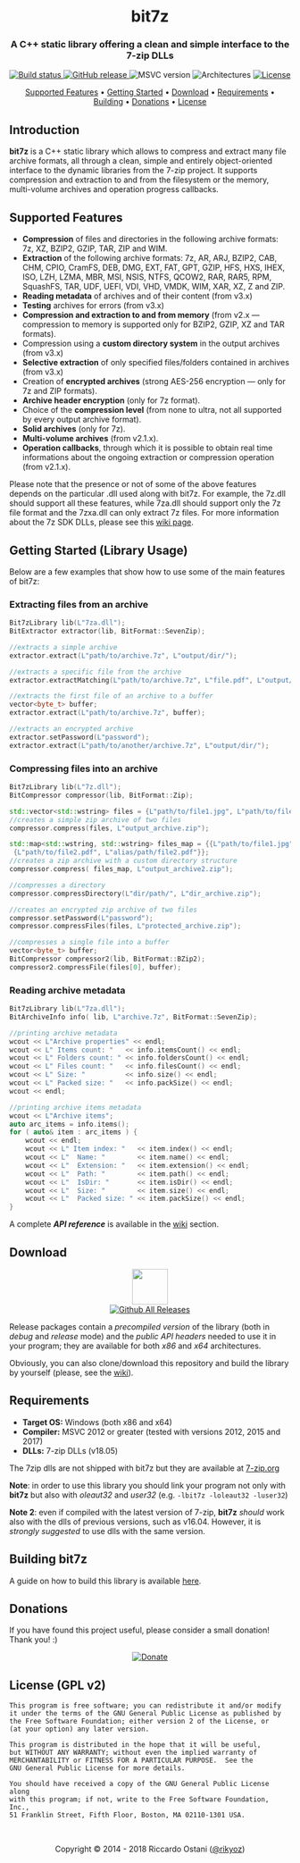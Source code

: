 <h1 align="center">
bit7z
</h1>

<h3 align="center">A C++ static library offering a clean and simple interface to the 7-zip DLLs</h3>

<p align="center">
  <a href="https://ci.appveyor.com/project/rikyoz/bit7z">
    <img src="https://img.shields.io/appveyor/ci/rikyoz/bit7z.svg?style=flat-square&logo=appveyor" alt="Build status">
  </a>
  <a href="https://github.com/rikyoz/bit7z/releases/latest">
    <img src="https://img.shields.io/github/release/rikyoz/bit7z.svg?style=flat-square&logo=github&logoColor=white" alt="GitHub release">
  </a>
  <img src="https://img.shields.io/badge/compiler-MSVC%202012%20--%202017-red.svg?style=flat-square&logo=visual-studio-code&logoColor=white" alt="MSVC version">
  <img src="https://img.shields.io/badge/arch-x86,%20x86__64-orange.svg?style=flat-square&logo=data:image/png;base64,iVBORw0KGgoAAAANSUhEUgAAABAAAAAQCAQAAAC1+jfqAAAAfklEQVR42o2RRQECURQAsSh7fAXgTgSC0IcOuHfAm2DHQQbXnW823zOpIKHOHpE9dZL78JpPrFGhzjfqCnu+sVcALI+pYgvMFaBA/zYQn4Qs3ITyu2CHXSX4LFThUVxNptMHwYqCjIu1AEh5zTbfaCvE16eOjBC03z6r7fBfDto7QF382Vp4AAAAAElFTkSuQmCC" alt="Architectures">
  <a href="https://github.com/rikyoz/bit7z/blob/master/LICENSE">
    <img src="https://img.shields.io/badge/license-GNU%20GPL%20v2-lightgrey.svg?style=flat-square&logo=data:image/png;base64,iVBORw0KGgoAAAANSUhEUgAAAA4AAAAOCAQAAAC1QeVaAAAAk0lEQVR42mJABQ0sDYDG5dKsAgCAwugCkHB3d3cn4RQk4SQSS7ALEddEx90aMgGNdyi433jP9yd+OAAgYJYTeYLfsEqLXtOmuIUVY4K+lFwDmwZfME+WDj2GuQc8bH1Tntt3Zce8F2xVrkqtUngUgBf8fi8YLl6FdgO6teo3aeafZaRQaSo1aVQsUaK4f5Y/4897AhNU/T9j8LI3AAAAAElFTkSuQmCC" alt="License">
  </a>
</p>
<p align="center">
  <a href="#supported-features">Supported Features</a> •
  <a href="#getting-started-library-usage">Getting Started</a> •
  <a href="#download">Download</a> •
  <a href="#requirements">Requirements</a> •
  <a href="#building-bit7z">Building</a> •
  <a href="#donations">Donations</a> •
  <a href="#license-gpl-v2">License</a>
</p>

## Introduction

**bit7z** is a C++ static library which allows to compress and extract many file archive formats,  all through a clean, simple and entirely object-oriented interface to the dynamic libraries from the 7-zip project. It supports compression and extraction to and from the filesystem or the memory, multi-volume archives and operation progress callbacks.

## Supported Features

+ **Compression** of files and directories in the following archive formats: 7z, XZ, BZIP2, GZIP, TAR, ZIP and WIM.
+ **Extraction** of the following archive formats: 7z, AR, ARJ, BZIP2, CAB, CHM, CPIO, CramFS, DEB, DMG, EXT, FAT, GPT, GZIP, HFS, HXS, IHEX, ISO, LZH, LZMA, MBR, MSI, NSIS, NTFS, QCOW2, RAR, RAR5, RPM, SquashFS, TAR, UDF, UEFI, VDI, VHD, VMDK, WIM, XAR, XZ, Z and ZIP.
+ **Reading metadata** of archives and of their content (from v3.x)
+ **Testing** archives for errors (from v3.x)
+ **Compression and extraction to and from memory** (from v2.x &mdash; compression to memory is supported only for BZIP2, GZIP, XZ and TAR formats).
+ Compression using a **custom directory system** in the output archives (from v3.x)
+ **Selective extraction** of only specified files/folders contained in archives (from v3.x)
+ Creation of **encrypted archives** (strong AES-256 encryption &mdash; only for 7z and ZIP formats).
+ **Archive header encryption** (only for 7z format).
+ Choice of the **compression level** (from none to ultra, not all supported by every output archive format).
+ **Solid archives** (only for 7z).
+ **Multi-volume archives** (from v2.1.x).
+ **Operation callbacks**, through which it is possible to obtain real time informations about the ongoing extraction or compression operation (from v2.1.x).

Please note that the presence or not of some of the above features depends on the particular .dll used along with bit7z. For example, the 7z.dll should support all these features, while 7za.dll should support only the 7z file format and the 7zxa.dll can only extract 7z files. For more information about the 7z SDK DLLs, please see this [wiki page](https://github.com/rikyoz/bit7z/wiki/7z-DLLs).

## Getting Started (Library Usage)

Below are a few examples that show how to use some of the main features of bit7z:

### Extracting files from an archive

```cpp
Bit7zLibrary lib(L"7za.dll");
BitExtractor extractor(lib, BitFormat::SevenZip);

//extracts a simple archive
extractor.extract(L"path/to/archive.7z", L"output/dir/");

//extracts a specific file from the archive
extractor.extractMatching(L"path/to/archive.7z", L"file.pdf", L"output/dir/");

//extracts the first file of an archive to a buffer
vector<byte_t> buffer;
extractor.extract(L"path/to/archive.7z", buffer);

//extracts an encrypted archive
extractor.setPassword(L"password");
extractor.extract(L"path/to/another/archive.7z", L"output/dir/");
```

### Compressing files into an archive

```cpp
Bit7zLibrary lib(L"7z.dll");
BitCompressor compressor(lib, BitFormat::Zip);

std::vector<std::wstring> files = {L"path/to/file1.jpg", L"path/to/file2.pdf"};
//creates a simple zip archive of two files
compressor.compress(files, L"output_archive.zip");

std::map<std::wstring, std::wstring> files_map = {{L"path/to/file1.jpg",L"alias/path/file1.jpg"},
 {L"path/to/file2.pdf", L"alias/path/file2.pdf"}};
//creates a zip archive with a custom directory structure
compressor.compress( files_map, L"output_archive2.zip");

//compresses a directory
compressor.compressDirectory(L"dir/path/", L"dir_archive.zip");

//creates an encrypted zip archive of two files
compressor.setPassword(L"password");
compressor.compressFiles(files, L"protected_archive.zip");

//compresses a single file into a buffer
vector<byte_t> buffer;
BitCompressor compressor2(lib, BitFormat::BZip2);
compressor2.compressFile(files[0], buffer);
```

### Reading archive metadata

```cpp
Bit7zLibrary lib(L"7za.dll");
BitArchiveInfo info( lib, L"archive.7z", BitFormat::SevenZip);

//printing archive metadata
wcout << L"Archive properties" << endl;
wcout << L" Items count: "   << info.itemsCount() << endl;
wcout << L" Folders count: " << info.foldersCount() << endl;
wcout << L" Files count: "   << info.filesCount() << endl;
wcout << L" Size: "          << info.size() << endl;
wcout << L" Packed size: "   << info.packSize() << endl;
wcout << endl;

//printing archive items metadata
wcout << L"Archive items";
auto arc_items = info.items();
for ( auto& item : arc_items ) {
    wcout << endl;
    wcout << L" Item index: "   << item.index() << endl;
    wcout << L"  Name: "        << item.name() << endl;
    wcout << L"  Extension: "   << item.extension() << endl;
    wcout << L"  Path: "        << item.path() << endl;
    wcout << L"  IsDir: "       << item.isDir() << endl;
    wcout << L"  Size: "        << item.size() << endl;
    wcout << L"  Packed size: " << item.packSize() << endl;
}
```

A complete _**API reference**_ is available in the [wiki](https://github.com/rikyoz/bit7z/wiki/) section.

## Download
<p align="center">
<a href="https://github.com/rikyoz/bit7z/releases/latest">
<img src="https://user-images.githubusercontent.com/1334291/44652398-15ec8c00-a9ec-11e8-9208-36bfebf2d2cd.png" width="64"/><br/><img alt="Github All Releases" src="https://img.shields.io/github/downloads/rikyoz/bit7z/total.svg?style=flat-square"/>
</a>
</p>

Release packages contain a _precompiled version_ of the library (both in _debug_ and _release_ mode) and the _public API headers_ needed to use it in your program; they are available for both _x86_ and _x64_ architectures.

Obviously, you can also clone/download this repository and build the library by yourself (please, see the [wiki](https://github.com/rikyoz/bit7z/wiki/Building-the-library)).

## Requirements

+ **Target OS:** Windows (both x86 and x64)
+ **Compiler:** MSVC 2012 or greater (tested with versions 2012, 2015 and 2017)
+ **DLLs:** 7-zip DLLs (v18.05)

The 7zip dlls are not shipped with bit7z but they are available at [7-zip.org](http://www.7-zip.org/)

**Note**: in order to use this library you should link your program not only with **bit7z** but also with *oleaut32* and *user32* (e.g. `-lbit7z -loleaut32 -luser32`)

**Note 2**: even if compiled with the latest version of 7-zip, **bit7z** _should_ work also with the dlls of previous versions, such as v16.04. However, it is _strongly suggested_ to use dlls with the same version.

## Building bit7z

A guide on how to build this library is available [here](https://github.com/rikyoz/bit7z/wiki/Building-the-library).

## Donations

If you have found this project useful, please consider a small donation! Thank you! :)

<div align="center">

[![Donate](https://www.paypalobjects.com/en_US/i/btn/btn_donateCC_LG.gif)](https://www.paypal.com/cgi-bin/webscr?cmd=_s-xclick&hosted_button_id=NTZF5G7LRXDRC)

</div>

## License (GPL v2)

    This program is free software; you can redistribute it and/or modify
    it under the terms of the GNU General Public License as published by
    the Free Software Foundation; either version 2 of the License, or
    (at your option) any later version.

    This program is distributed in the hope that it will be useful,
    but WITHOUT ANY WARRANTY; without even the implied warranty of
    MERCHANTABILITY or FITNESS FOR A PARTICULAR PURPOSE.  See the
    GNU General Public License for more details.

    You should have received a copy of the GNU General Public License along
    with this program; if not, write to the Free Software Foundation, Inc.,
    51 Franklin Street, Fifth Floor, Boston, MA 02110-1301 USA.

<br/>
<div align="center">

Copyright &copy; 2014 - 2018 Riccardo Ostani ([@rikyoz](https://github.com/rikyoz))

</div>